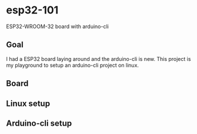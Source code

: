 # esp32-101
ESP32-WROOM-32 board with arduino-cli

## Goal
I had a ESP32 board laying around and the arduino-cli is new.
This project is my playground to setup an arduino-cli project on linux.

## Board

## Linux setup

## Arduino-cli setup

